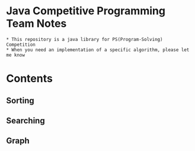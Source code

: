 # Java Competitive Programming Team Notes
    * This repository is a java library for PS(Program-Solving) Competition
    * When you need an implementation of a specific algorithm, please let me know

# Contents

## Sorting



## Searching

## Graph
